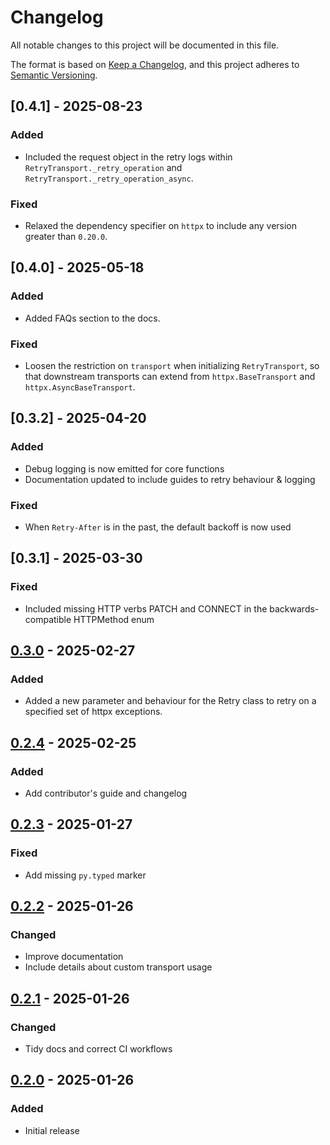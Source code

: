 # Changelog

All notable changes to this project will be documented in this file.

The format is based on [Keep a Changelog](https://keepachangelog.com/en/1.1.0/),
and this project adheres to [Semantic Versioning](https://semver.org/spec/v2.0.0.html).

## [0.4.1] - 2025-08-23

### Added
- Included the request object in the retry logs within `RetryTransport._retry_operation` and `RetryTransport._retry_operation_async`.

### Fixed
- Relaxed the dependency specifier on `httpx` to include any version greater than `0.20.0`.

## [0.4.0] - 2025-05-18

### Added
- Added FAQs section to the docs.

### Fixed
- Loosen the restriction on `transport` when initializing `RetryTransport`, so that downstream transports can extend
from `httpx.BaseTransport` and `httpx.AsyncBaseTransport`.

## [0.3.2] - 2025-04-20

### Added
- Debug logging is now emitted for core functions
- Documentation updated to include guides to retry behaviour & logging

### Fixed
- When `Retry-After` is in the past, the default backoff is now used

## [0.3.1] - 2025-03-30

### Fixed
- Included missing HTTP verbs PATCH and CONNECT in the backwards-compatible HTTPMethod enum

## [0.3.0] - 2025-02-27

### Added
- Added a new parameter and behaviour for the Retry class to retry on a specified set of httpx exceptions.

## [0.2.4] - 2025-02-25

### Added
- Add contributor's guide and changelog

## [0.2.3] - 2025-01-27

### Fixed
- Add missing `py.typed` marker

## [0.2.2] - 2025-01-26

### Changed
- Improve documentation
- Include details about custom transport usage

## [0.2.1] - 2025-01-26

### Changed
- Tidy docs and correct CI workflows

## [0.2.0] - 2025-01-26

### Added
- Initial release

[Unreleased]: https://github.com/will-ockmore/httpx-retries/compare/0.3.0...HEAD
[0.3.0]: https://github.com/will-ockmore/httpx-retries/releases/tag/0.3.0
[0.2.4]: https://github.com/will-ockmore/httpx-retries/releases/tag/0.2.4
[0.2.3]: https://github.com/will-ockmore/httpx-retries/releases/tag/0.2.3
[0.2.2]: https://github.com/will-ockmore/httpx-retries/releases/tag/0.2.2
[0.2.1]: https://github.com/will-ockmore/httpx-retries/releases/tag/0.2.1
[0.2.0]: https://github.com/will-ockmore/httpx-retries/releases/tag/0.2.0
